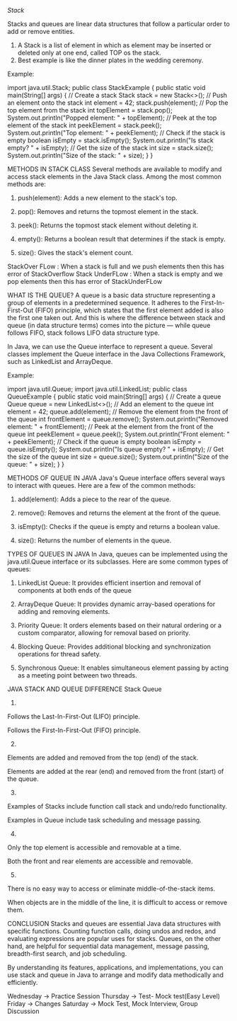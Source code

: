 *Stack*

Stacks and queues are linear data structures that follow a particular order to add or remove entities.
1. A Stack is a list of element in which as element may be inserted or deleted only at one end, called TOP os the stack.
2. Best example is like the dinner plates in the wedding ceremony.

Example:

import java.util.Stack;
public class StackExample {
    public static void main(String[] args) {
        // Create a stack
        Stack<Integer> stack = new Stack<>();
        // Push an element onto the stack
        int element = 42;
        stack.push(element);
        // Pop the top element from the stack
        int topElement = stack.pop();
        System.out.println("Popped element: " + topElement);
        // Peek at the top element of the stack
        int peekElement = stack.peek();
        System.out.println("Top element: " + peekElement);
        // Check if the stack is empty
        boolean isEmpty = stack.isEmpty();
        System.out.println("Is stack empty? " + isEmpty);
        // Get the size of the stack
        int size = stack.size();
        System.out.println("Size of the stack: " + size);
    }
}

METHODS IN STACK CLASS
Several methods are available to modify and access stack elements in the Java Stack class. Among the most common methods are:

1. push(element): Adds a new element to the stack's top.

2. pop(): Removes and returns the topmost element in the stack.

3. peek(): Returns the topmost stack element without deleting it.

4. empty(): Returns a boolean result that determines if the stack is empty.

5. size(): Gives the stack's element count.

StackOver FLow : When a stack is full and we push elements then this has error of StackOverflow
Stack UnderFLow : When a stack is empty and we pop elements then this has error of StackUnderFLow



WHAT IS THE QUEUE?
A queue is a basic data structure representing a group of elements in a predetermined sequence. It adheres to the First-In-First-Out (FIFO) principle, which states that the first element added is also the first one taken out. And this is where the difference between stack and queue (in data structure terms) comes into the picture — while queue follows FIFO, stack follows LIFO data structure type.

In Java, we can use the Queue interface to represent a queue. Several classes implement the Queue interface in the Java Collections Framework, such as LinkedList and ArrayDeque.

Example:

import java.util.Queue;
import java.util.LinkedList;
public class QueueExample {
    public static void main(String[] args) {
        // Create a queue
        Queue<Integer> queue = new LinkedList<>();
        // Add an element to the queue
        int element = 42;
        queue.add(element);
        // Remove the element from the front of the queue
        int frontElement = queue.remove();
        System.out.println("Removed element: " + frontElement);
        // Peek at the element from the front of the queue
        int peekElement = queue.peek();
        System.out.println("Front element: " + peekElement);
        // Check if the queue is empty
        boolean isEmpty = queue.isEmpty();
        System.out.println("Is queue empty? " + isEmpty);
        // Get the size of the queue
        int size = queue.size();
        System.out.println("Size of the queue: " + size);
    }
}

METHODS OF QUEUE IN JAVA
Java's Queue interface offers several ways to interact with queues. Here are a few of the common methods:

1. add(element): Adds a piece to the rear of the queue.

2. remove(): Removes and returns the element at the front of the queue.

3. isEmpty(): Checks if the queue is empty and returns a boolean value.

4. size(): Returns the number of elements in the queue.


TYPES OF QUEUES IN JAVA
In Java, queues can be implemented using the java.util.Queue interface or its subclasses. Here are some common types of queues:

1. LinkedList Queue: It provides efficient insertion and removal of components at both ends of the queue

2. ArrayDeque Queue: It provides dynamic array-based operations for adding and removing elements.

3. Priority Queue: It orders elements based on their natural ordering or a custom comparator, allowing for removal based on priority.

4. Blocking Queue: Provides additional blocking and synchronization operations for thread safety.

5. Synchronous Queue: It enables simultaneous element passing by acting as a meeting point between two threads.


JAVA STACK AND QUEUE DIFFERENCE
Stack
Queue

1.

Follows the Last-In-First-Out (LIFO) principle.

Follows the First-In-First-Out (FIFO) principle.

2.

Elements are added and removed from the top (end) of the stack.

Elements are added at the rear (end) and removed from the front (start) of the queue.

3.

Examples of Stacks include function call stack and undo/redo functionality.

Examples in Queue include task scheduling and message passing.

4.

Only the top element is accessible and removable at a time.

Both the front and rear elements are accessible and removable.

5.

There is no easy way to access or eliminate middle-of-the-stack items.

When objects are in the middle of the line, it is difficult to access or remove them.


CONCLUSION
Stacks and queues are essential Java data structures with specific functions. Counting function calls, doing undos and redos, and evaluating expressions are popular uses for stacks. Queues, on the other hand, are helpful for sequential data management, message passing, breadth-first search, and job scheduling.

By understanding its features, applications, and implementations, you can use stack and queue in Java to arrange and modify data methodically and efficiently.


Wednesday -> Practice Session
Thursday -> Test- Mock test(Easy Level)
Friday -> Changes
Saturday -> Mock Test, Mock Interview, Group Discussion
